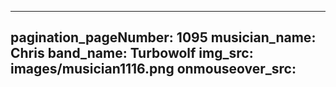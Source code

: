 ------
pagination_pageNumber: 1095
musician_name: Chris
band_name: Turbowolf
img_src: images/musician1116.png
onmouseover_src: 
------